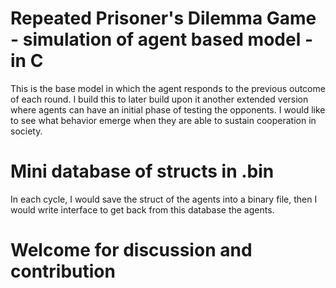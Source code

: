 # Repeated Prisoner's Dilemma Game - simulation of agent based model - in C
This is the base model in which the agent responds to the previous outcome of each round. I build this to later build upon it another extended version where agents can have an initial phase of testing the opponents. I would like to see what behavior emerge when they are able to sustain cooperation in society.
# Mini database of structs in .bin
In each cycle, I would save the struct of the agents into a binary file, then I would write interface to get back from this database the agents.
# Welcome for discussion and contribution

